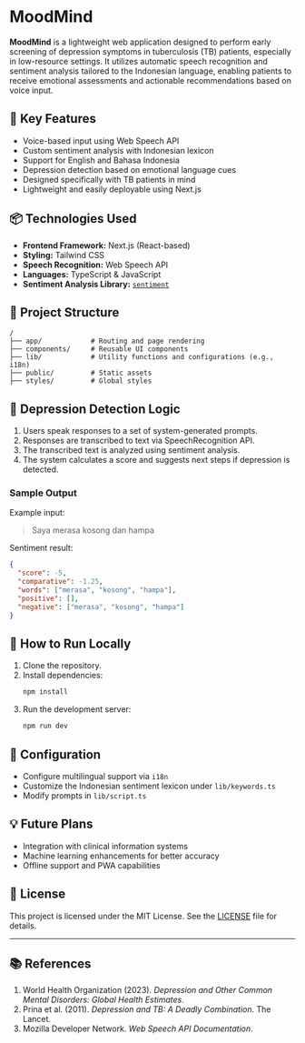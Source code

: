# MoodMind

**MoodMind** is a lightweight web application designed to perform early screening of depression symptoms in tuberculosis (TB) patients, especially in low-resource settings. It utilizes automatic speech recognition and sentiment analysis tailored to the Indonesian language, enabling patients to receive emotional assessments and actionable recommendations based on voice input.

## 🧠 Key Features

- Voice-based input using Web Speech API
- Custom sentiment analysis with Indonesian lexicon
- Support for English and Bahasa Indonesia
- Depression detection based on emotional language cues
- Designed specifically with TB patients in mind
- Lightweight and easily deployable using Next.js

## 📦 Technologies Used

- **Frontend Framework:** Next.js (React-based)
- **Styling:** Tailwind CSS
- **Speech Recognition:** Web Speech API
- **Languages:** TypeScript & JavaScript
- **Sentiment Analysis Library:** [`sentiment`](https://www.npmjs.com/package/sentiment)

## 📂 Project Structure

```
/
├── app/            # Routing and page rendering
├── components/     # Reusable UI components
├── lib/            # Utility functions and configurations (e.g., i18n)
├── public/         # Static assets
├── styles/         # Global styles
```

## 🧪 Depression Detection Logic

1. Users speak responses to a set of system-generated prompts.
2. Responses are transcribed to text via SpeechRecognition API.
3. The transcribed text is analyzed using sentiment analysis.
4. The system calculates a score and suggests next steps if depression is detected.

### Sample Output

Example input:
> Saya merasa kosong dan hampa

Sentiment result:
```json
{
  "score": -5,
  "comparative": -1.25,
  "words": ["merasa", "kosong", "hampa"],
  "positive": [],
  "negative": ["merasa", "kosong", "hampa"]
}
```

## 🧪 How to Run Locally

1. Clone the repository.
2. Install dependencies:
   ```bash
   npm install
   ```
3. Run the development server:
   ```bash
   npm run dev
   ```

## 🔧 Configuration

- Configure multilingual support via `i18n`
- Customize the Indonesian sentiment lexicon under `lib/keywords.ts`
- Modify prompts in `lib/script.ts`

## 💡 Future Plans

- Integration with clinical information systems
- Machine learning enhancements for better accuracy
- Offline support and PWA capabilities

## 📜 License

This project is licensed under the MIT License. See the [LICENSE](LICENSE) file for details.

---

## 📚 References

1. World Health Organization (2023). *Depression and Other Common Mental Disorders: Global Health Estimates*.
2. Prina et al. (2011). *Depression and TB: A Deadly Combination*. The Lancet.
3. Mozilla Developer Network. *Web Speech API Documentation*.
